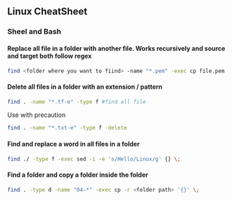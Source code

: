 ## Linux CheatSheet
### Sheel and Bash

#### Replace all file in a folder with another file. Works recursively and source and target both follow regex
```bash
find <folder where you want to fiind> -name "*.pem" -exec cp file.pem '{}' \;
```
#### Delete all files in a folder with an extension / pattern
```bash
find . -name "*.tf-e" -type f #find all file
```
Use with precaution
```bash
find . -name "*.txt-e" -type f -delete
```
#### Find and replace a word in all files in a folder
```bash
find ./ -type f -exec sed -i -e 's/Hello/Linux/g' {} \;
```

#### Find a folder and copy a folder inside the folder
```bash
find . -type d -name "04-*" -exec cp -r <folder path> '{}' \;
```


